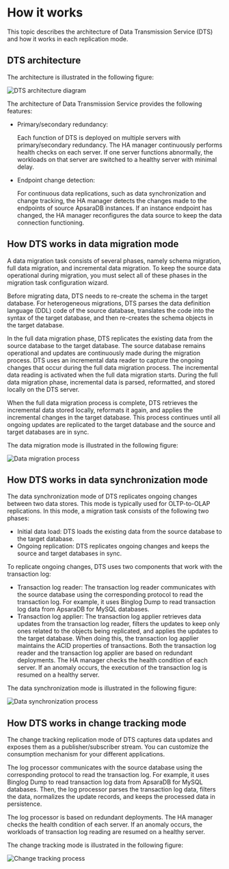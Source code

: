 # How it works

This topic describes the architecture of Data Transmission Service \(DTS\) and how it works in each replication mode.

## DTS architecture

The architecture is illustrated in the following figure:

![DTS architecture diagram](../images/p147359.png "DTS architecture")

The architecture of Data Transmission Service provides the following features:

-   Primary/secondary redundancy:

    Each function of DTS is deployed on multiple servers with primary/secondary redundancy. The HA manager continuously performs health checks on each server. If one server functions abnormally, the workloads on that server are switched to a healthy server with minimal delay.

-   Endpoint change detection:

    For continuous data replications, such as data synchronization and change tracking, the HA manager detects the changes made to the endpoints of source ApsaraDB instances. If an instance endpoint has changed, the HA manager reconfigures the data source to keep the data connection functioning.


## How DTS works in data migration mode

A data migration task consists of several phases, namely schema migration, full data migration, and incremental data migration. To keep the source data operational during migration, you must select all of these phases in the migration task configuration wizard.

Before migrating data, DTS needs to re-create the schema in the target database. For heterogeneous migrations, DTS parses the data definition language \(DDL\) code of the source database, translates the code into the syntax of the target database, and then re-creates the schema objects in the target database.

In the full data migration phase, DTS replicates the existing data from the source database to the target database. The source database remains operational and updates are continuously made during the migration process. DTS uses an incremental data reader to capture the ongoing changes that occur during the full data migration process. The incremental data reading is activated when the full data migration starts. During the full data migration phase, incremental data is parsed, reformatted, and stored locally on the DTS server.

When the full data migration process is complete, DTS retrieves the incremental data stored locally, reformats it again, and applies the incremental changes in the target database. This process continues until all ongoing updates are replicated to the target database and the source and target databases are in sync.

The data migration mode is illustrated in the following figure:

![Data migration process](../images/p132019.png "Data migration process")

## How DTS works in data synchronization mode

The data synchronization mode of DTS replicates ongoing changes between two data stores. This mode is typically used for OLTP-to-OLAP replications. In this mode, a migration task consists of the following two phases:

-   Initial data load: DTS loads the existing data from the source database to the target database.
-   Ongoing replication: DTS replicates ongoing changes and keeps the source and target databases in sync.

To replicate ongoing changes, DTS uses two components that work with the transaction log:

-   Transaction log reader: The transaction log reader communicates with the source database using the corresponding protocol to read the transaction log. For example, it uses Binglog Dump to read transaction log data from ApsaraDB for MySQL databases.
-   Transaction log applier: The transaction log applier retrieves data updates from the transaction log reader, filters the updates to keep only ones related to the objects being replicated, and applies the updates to the target database. When doing this, the transaction log applier maintains the ACID properties of transactions. Both the transaction log reader and the transaction log applier are based on redundant deployments. The HA manager checks the health condition of each server. If an anomaly occurs, the execution of the transaction log is resumed on a healthy server.

The data synchronization mode is illustrated in the following figure:

![Data synchronization process](../images/p132020.png "Data synchronization process")

## How DTS works in change tracking mode

The change tracking replication mode of DTS captures data updates and exposes them as a publisher/subscriber stream. You can customize the consumption mechanism for your different applications.

The log processor communicates with the source database using the corresponding protocol to read the transaction log. For example, it uses Binglog Dump to read transaction log data from ApsaraDB for MySQL databases. Then, the log processor parses the transaction log data, filters the data, normalizes the update records, and keeps the processed data in persistence.

The log processor is based on redundant deployments. The HA manager checks the health condition of each server. If an anomaly occurs, the workloads of transaction log reading are resumed on a healthy server.

The change tracking mode is illustrated in the following figure:

![Change tracking process](../images/p139300.png "Change tracking process")

